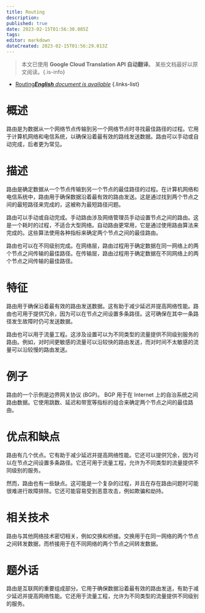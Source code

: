 ```yaml
---
title: Routing
description: 
published: true
date: 2023-02-15T01:56:30.885Z
tags: 
editor: markdown
dateCreated: 2023-02-15T01:56:29.013Z
---
```


> 本文已使用 **Google Cloud Translation API 自动翻译**。
某些文档最好以原文阅读。{.is-info}



- [Routing***English** document is available*](/en/Knowledge-base/Dictionary/routing)
{.links-list}


# 概述
路由是为数据从一个网络节点传输到另一个网络节点时寻找最佳路径的过程。它用于计算机网络和电信系统，以确保沿着最有效的路线发送数据。路由可以手动或自动完成，后者更为常见。

# 描述
路由是确定数据从一个节点传输到另一个节点的最佳路径的过程。在计算机网络和电信系统中，路由用于确保数据沿着最有效的路由发送。这是通过找到两个节点之间的最短路径来完成的，这被称为最短路径问题。

路由可以手动或自动完成。手动路由涉及网络管理员手动设置节点之间的路由。这是一个耗时的过程，不适合大型网络。自动路由更常用，它是通过使用路由算法来完成的。这些算法使用各种指标来确定两个节点之间的最佳路由。

路由也可以在不同级别完成。在网络层，路由过程用于确定数据在同一网络上的两个节点之间传输的最佳路径。在传输层，路由过程用于确定数据在不同网络上的两个节点之间传输的最佳路径。

# 特征
路由用于确保沿着最有效的路由发送数据。这有助于减少延迟并提高网络性能。路由也可用于提供冗余，因为可以在节点之间设置多条路径。这可确保在其中一条路径发生故障时仍可发送数据。

路由也可以用于流量工程。这涉及设置可以为不同类型的流量提供不同级别服务的路由。例如，对时间更敏感的流量可以沿较快的路由发送，而对时间不太敏感的流量可以沿较慢的路由发送。

# 例子
路由的一个示例是边界网关协议 (BGP)。 BGP 用于在 Internet 上的自治系统之间路由数据。它使用跳数、延迟和带宽等指标的组合来确定两个节点之间的最佳路由。

# 优点和缺点
路由有几个优点。它有助于减少延迟并提高网络性能。它还可以提供冗余，因为可以在节点之间设置多条路径。它还可用于流量工程，允许为不同类型的流量提供不同级别的服务。

然而，路由也有一些缺点。这可能是一个复杂的过程，并且在存在路由问题时可能很难进行故障排除。它还可能容易受到恶意攻击，例如欺骗和劫持。

# 相关技术
路由与其他网络技术密切相关，例如交换和桥接。交换用于在同一网络的两个节点之间转发数据，而桥接用于在不同网络的两个节点之间转发数据。

# 题外话
路由是互联网的重要组成部分。它用于确保数据沿着最有效的路由发送，有助于减少延迟并提高网络性能。它还用于流量工程，允许为不同类型的流量提供不同级别的服务。